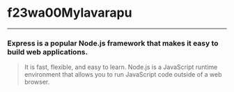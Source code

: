 # f23wa00Mylavarapu
---

### Express is a popular Node.js framework that makes it easy to build web applications. 
> It is fast, flexible, and easy to learn.
> Node.js is a JavaScript runtime environment that allows you to run JavaScript code outside of a web browser.
